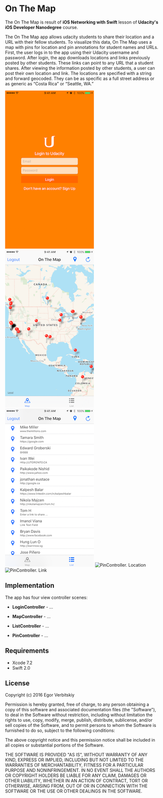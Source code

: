 # On The Map

The On The Map is result of **iOS Networking with Swift** lesson of **Udacity's iOS Developer Nanodegree** course.

The On The Map app allows udacity students to share their location and a URL with their fellow students. To visualize this 
data, On The Map uses a map with pins for location and pin annotations for student names and URLs. First, the user logs in 
to the app using their Udacity username and password. After login, the app downloads locations and links previously posted 
by other students. These links can point to any URL that a student shares. After viewing the information posted by other 
students, a user can post their own location and link. The locations are specified with a string and forward geocoded. 
They can be as specific as a full street address or as generic as “Costa Rica” or “Seattle, WA.”

![LoginController](https://raw.githubusercontent.com/egorio/udacity-on-the-map/master/Screenshots/login-controller.png)
![MapController](https://raw.githubusercontent.com/egorio/udacity-on-the-map/master/Screenshots/map-controller.png)
![ListController](https://raw.githubusercontent.com/egorio/udacity-on-the-map/master/Screenshots/list-controller.png)
![PinController. Location](https://raw.githubusercontent.com/egorio/udacity-on-the-map/master/Screenshots/pin-location-controller.png)
![PinController. Link](https://raw.githubusercontent.com/egorio/udacity-on-the-map/master/Screenshots/pin-link-controller.png)

## Implementation

The app has four view controller scenes:

- **LoginController** - ...

- **MapController** - ...

- **ListController** - ...

- **PinController** - ...

## Requirements

 - Xcode 7.2
 - Swift 2.0

## License

Copyright (c) 2016 Egor Verbitskiy

Permission is hereby granted, free of charge, to any person obtaining a copy of this software and associated documentation files (the "Software"), to deal in the Software without restriction, including without limitation the rights to use, copy, modify, merge, publish, distribute, sublicense, and/or sell copies of the Software, and to permit persons to whom the Software is furnished to do so, subject to the following conditions:

The above copyright notice and this permission notice shall be included in all copies or substantial portions of the Software.

THE SOFTWARE IS PROVIDED "AS IS", WITHOUT WARRANTY OF ANY KIND, EXPRESS OR IMPLIED, INCLUDING BUT NOT LIMITED TO THE WARRANTIES OF MERCHANTABILITY, FITNESS FOR A PARTICULAR PURPOSE AND NONINFRINGEMENT. IN NO EVENT SHALL THE AUTHORS OR COPYRIGHT HOLDERS BE LIABLE FOR ANY CLAIM, DAMAGES OR OTHER LIABILITY, WHETHER IN AN ACTION OF CONTRACT, TORT OR OTHERWISE, ARISING FROM, OUT OF OR IN CONNECTION WITH THE SOFTWARE OR THE USE OR OTHER DEALINGS IN THE SOFTWARE.

